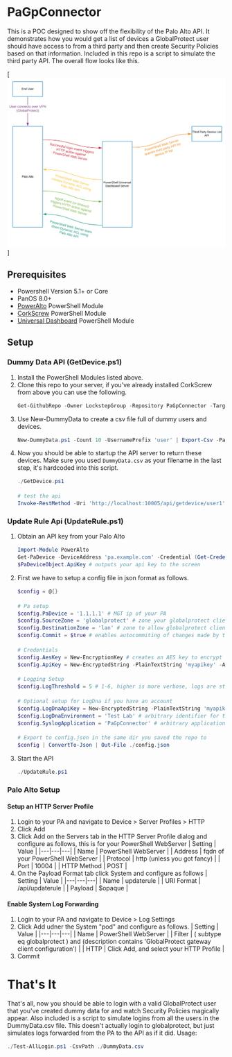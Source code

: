 # PaGpConnector

This is a POC designed to show off the flexibility of the Palo Alto API. It demonstrates how you would get a list of devices a GlobalProtect user should have access to from a third party and then create Security Policies based on that information. Included in this repo is a script to simulate the third party API. The overall flow looks like this.


[![workflow](https://github.com/LockstepGroup/PaGpConnector/raw/master/PaGpConnector.svg?sanitize=true)]

## Prerequisites

* Powershell Version 5.1+ or Core
* PanOS 8.0+
* [PowerAlto](https://www.poweralto.com) PowerShell Module
* [CorkScrew](https://github.com/LockstepGroup/CorkScrew) PowerShell Module
* [Universal Dashboard](https://github.com/ironmansoftware/universal-dashboard) PowerShell Module

## Setup

### Dummy Data API (GetDevice.ps1)

1. Install the PowerShell Modules listed above.
2. Clone this repo to your server, if you've already installed CorkScrew from above you can use the following.
    ```powershell
    Get-GithubRepo -Owner LockstepGroup -Repository PaGpConnector -TargetPath "c:\my\path"
    ```
3. Use New-DummyData to create a csv file full of dummy users and devices.
    ```powershell
    New-DummyData.ps1 -Count 10 -UsernamePrefix 'user' | Export-Csv -Path "./DummyData.csv"
    ```
4. Now you should be able to startup the API server to return these devices.  Make sure you used `DummyData.csv` as your filename in the last step, it's hardcoded into this script.
    ```powershell
    ./GetDevice.ps1

    # test the api
    Invoke-RestMethod -Uri 'http://localhost:10005/api/getdevice/user1'
    ```

### Update Rule Api (UpdateRule.ps1)

1. Obtain an API key from your Palo Alto
    ```powershell
    Import-Module PowerAlto
    Get-PaDevice -DeviceAddress 'pa.example.com' -Credential (Get-Credential) # you'll be prompted for your PA Credentials
    $PaDeviceObject.ApiKey # outputs your api key to the screen
    ```
2. First we have to setup a config file in json format as follows.
    ```powershell
    $config = @{}

    # Pa setup
    $config.PaDevice = '1.1.1.1' # MGT ip of your PA
    $config.SourceZone = 'globalprotect' # zone your globalprotect clients are in
    $config.DestinationZone = 'lan' # zone to allow globalprotect clients to get to
    $config.Commit = $true # enables autocommiting of changes made by this api

    # Credentials
    $config.AesKey = New-EncryptionKey # creates an AES key to encrypt credentials with
    $config.ApiKey = New-EncryptedString -PlainTextString 'myapikey' -AesKey $config.AesKey # apikey for accessing PA

    # Logging Setup
    $config.LogThreshold = 5 # 1-6, higher is more verbose, logs are stored to updaterule.log in script dir

    # Optional setup for LogDna if you have an account
    $config.LogDnaApiKey = New-EncryptedString -PlainTextString 'myapikey' -AesKey $config.AesKey # apikey for LogDna
    $config.LogDnaEnvironment = 'Test Lab' # arbitrary identifier for these logs in LogDna
    $config.SyslogApplication = 'PaGpConnector' # arbitrary application field fir LogDna

    # Export to config.json in the same dir you saved the repo to
    $config | ConvertTo-Json | Out-File ./config.json
    ```
3. Start the API
    ```powershell
    ./UpdateRule.ps1
    ```

### Palo Alto Setup

#### Setup an HTTP Server Profile
1. Login to your PA and navigate to Device > Server Profiles > HTTP
2. Click Add
3. Click Add on the Servers tab in the HTTP Server Profile dialog and configure as follows, this is for your PowerShell WebServer
    | Setting | Value |
    |---|---|---|
    | Name | PowerShell WebServer |
    | Address | fqdn of your PowerShell WebServer |
    | Protocol | http (unless you got fancy) |
    | Port | 10004 |
    | HTTP Method | POST |
4. On the Payload Format tab click System and configure as follows
    | Setting | Value |
    |---|---|---|
    | Name | updaterule |
    | URI Format | /api/updaterule |
    | Payload | $opaque |

#### Enable System Log Forwarding
1. Login to your PA and navigate to Device > Log Settings
2. Click Add udner the System "pod" and configure as follows.
    | Setting | Value |
    |---|---|---|
    | Name | PowerShell WebServer |
    | Filter | ( subtype eq globalprotect ) and (description contains 'GlobalProtect gateway client configuration') |
    | HTTP | Click Add, and select your HTTP Profile |
3. Commit

# That's It
That's all, now you should be able to login with a valid GlobalProtect user that you've created dummy data for and watch Security Policies magically appear. Also included is a script to simulate logins from all the users in the DummyData.csv file. This doesn't actually login to globalprotect, but just simulates logs forwarded from the PA to the API as if it did. Usage:

```powershell
./Test-AllLogin.ps1 -CsvPath ./DummyData.csv
```